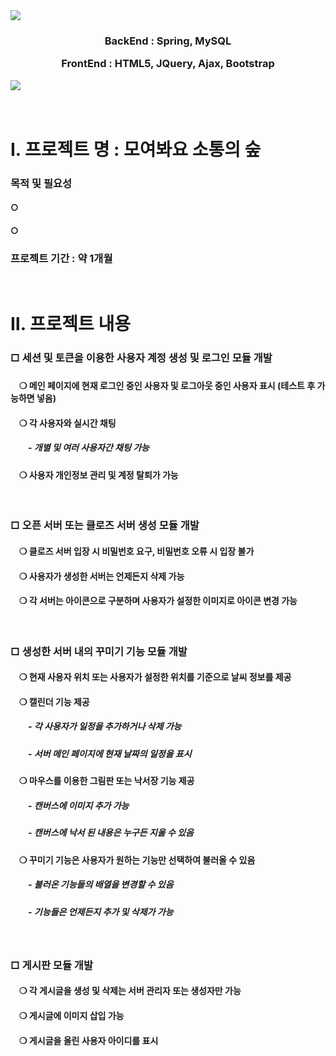 <div>
    <img src="https://capsule-render.vercel.app/api?type=waving&color=2e2e2e&height=200&section=header&text=모여봐요%20소통의%20숲&fontSize=50&fontColor=ffd148" />
</div>
<div align=center>
  <h3>
    <p>BackEnd : Spring, MySQL</p>
    <p>FrontEnd : HTML5, JQuery, Ajax, Bootstrap</p>
    <p></p>
  </h3>
</div>
<div>
  <img src="https://capsule-render.vercel.app/api?type=waving&color=2e2e2e&height=200&section=footer&text=&fontSize=50&fontColor=ffd148" />
</div>
<br>
<br>
<div>
    <h1>Ⅰ. 프로젝트 명 : 모여봐요 소통의 숲</h1>
    <h3>목적 및 필요성</h3>
    <h4> ○ </h4>
    <h4> ○ </h4>
    <h3>프로젝트 기간 : 약 1개월</h3>
    <br>
    <h1>Ⅱ. 프로젝트 내용</h1>
    <h3>□ 세션 및 토큰을 이용한 사용자 계정 생성 및 로그인 모듈 개발<h3>
    <h4> ❍ 메인 페이지에 현재 로그인 중인 사용자 및 로그아웃 중인 사용자 표시 (테스트 후 가능하면 넣음)</h4>
    <h4> ❍ 각 사용자와 실시간 채팅</h4>
	<h5>  - 개별 및 여러 사용자간 채팅 가능</h5>
    <h4> ❍ 사용자 개인정보 관리 및 계정 탈퇴가 가능</h4>
    <br>
    <h3>□ 오픈 서버 또는 클로즈 서버 생성 모듈 개발</h3>
    <h4> ❍ 클로즈 서버 입장 시 비밀번호 요구, 비밀번호 오류 시 입장 불가</h4>
    <h4> ❍ 사용자가 생성한 서버는 언제든지 삭제 가능</h4>
    <h4> ❍ 각 서버는 아이콘으로 구분하며 사용자가 설정한 이미지로 아이콘 변경 가능</h4>
    <br>
    <h3>□ 생성한 서버 내의 꾸미기 기능 모듈 개발</h3>
    <h4> ❍ 현재 사용자 위치 또는 사용자가 설정한 위치를 기준으로 날씨 정보를 제공</h4>
    <h4> ❍ 캘린더 기능 제공</h4>
	<h5>  - 각 사용자가 일정을 추가하거나 삭제 가능</h5>
	<h5>  - 서버 메인 페이지에 현재 날짜의 일정을 표시</h5>
    <h4> ❍ 마우스를 이용한 그림판 또는 낙서장 기능 제공</h4>
	<h5>  - 캔버스에 이미지 추가 가능</h5>
	<h5>  - 캔버스에 낙서 된 내용은 누구든 지울 수 있음</h5>
    <h4> ❍ 꾸미기 기능은 사용자가 원하는 기능만 선택하여 불러올 수 있음</h4>
	<h5>  - 불러온 기능들의 배열을 변경할 수 있음</h5>
	<h5>  - 기능들은 언제든지 추가 및 삭제가 가능</h5>
    <br>
    <h3>□ 게시판 모듈 개발</h3>
    <h4> ❍ 각 게시글을 생성 및 삭제는 서버 관리자 또는 생성자만 가능</h4>
    <h4> ❍ 게시글에 이미지 삽입 가능</h4>
    <h4> ❍ 게시글을 올린 사용자 아이디를 표시</h4>
</div>
